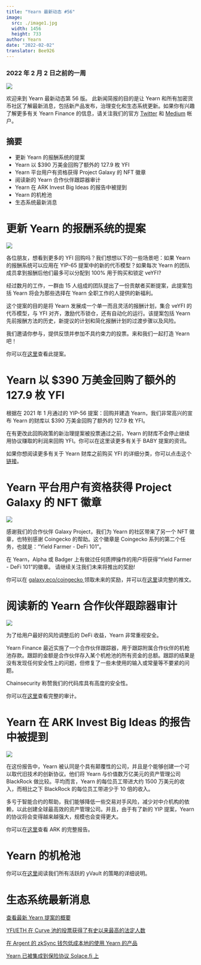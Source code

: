```yaml
---
title: "Yearn 最新动态 #56"
image:
  src: ./image1.jpg
  width: 1456
  height: 733
author: Yearn
date: "2022-02-02"
translator: Bee926
---
```


### 2022 年 2 月 2 日之前的一周

![](./image1.jpg?w=1456&h=733)

欢迎来到 Yearn 最新动态第 56 版。 此新闻简报的目的是让 Yearn 和所有加密货币社区了解最新消息，包括新产品发布，治理变化和生态系统更新。如果你有兴趣了解更多有关 Yearn Finance 的信息，请关注我们的官方 [Twitter](https://twitter.com/iearnfinance) 和 [Medium](https://medium.com/iearn) 帐户。

## 摘要

- 更新 Yearn 的报酬系统的提案
- Yearn 以 $390 万美金回购了额外的 127.9 枚 YFI
- Yearn 平台用户有资格获得 Project Galaxy 的 NFT 徽章
- 阅读新的 Yearn 合作伙伴跟踪器审计
- Yearn 在 ARK Invest Big Ideas 的报告中被提到
- Yearn 的机枪池
- 生态系统最新消息

# 更新 Yearn 的报酬系统的提案

![](./image2.jpg?w=1456&h=1456)

各位朋友，想看到更多的 YFI 回购吗？我们想想以下的一些场景吧：如果 Yearn 的报酬系统可以应用在 YIP-65 提案中的新的代币模型？如果每次 Yearn 的团队成员拿到报酬后他们最多可以分配到 100% 用于购买和锁定 veYFI?

经过数月的工作，一群由 15 人组成的团队提出了一份贡献者买断提案，此提案包括 Yearn 将会为那些选择在 Yearn 全职工作的人提供的新福利。

这个提案的目的是将 Yearn 发展成一个单一而且灵活的报酬计划，集合 veYFI 的代币模型，与 YFI 对齐，激励代币锁仓，还有自动化的运行。该提案包括 Yearn 先前报酬方法的历史，新提议的计划和简化报酬计划的过渡步骤以及风险。

我们邀请你参与，提供反馈并参加不具约束力的投票。来和我们一起打造 Yearn 吧！

你可以在[这里](https://gov.yearn.finance/t/proposal-streamlining-contributor-compensation/12247)查看此提案。

# Yearn 以 $390 万美金回购了额外的 127.9 枚 YFI

根据在 2021 年 1 月通过的 YIP-56 提案：回购并建造 Yearn，我们非常高兴的宣布 Yearn 的财库以 $390 万美金回购了额外的 127.9 枚 YFI。

在有更改此回购政策的新治理提案被投票通过之前，Yearn 的财库不会停止继续用协议赚取的利润来回购 YFI。你可以在这里读更多有关于 BABY 提案的资讯。

如果你想阅读更多有关于 Yearn 财库之前购买 YFI 的详细分类，你可以点击这个[链接](https://gov.yearn.finance/t/yfi-buyback-auctions/10491/3)。

# Yearn 平台用户有资格获得 Project Galaxy 的 NFT 徽章

![](./image3.jpg?w=680&h=372)

感谢我们的合作伙伴 Galaxy Project，我们为 Yearn 的社区带来了另一个 NFT 徽章，也特别感谢 Coingecko 的帮助。这个徽章是 Coingecko 系列的第二个任务，也就是：“Yield Farmer - DeFi 101”。

在 Yearn，Alpha 或 Badger 上有做过任何质押操作的用户将获得“Yield Farmer - DeFi 101”的徽章。 请继续关注我们未来将推出的奖励!

你可以在 [galaxy.eco/coingecko ](https://twitter.com/ProjectGalaxyHQ/status/1487048124182921220?s=20&t=Z5Z2328-bsM-BNCp9d1KAA) 领取未来的奖励，并可以在[这里](https://twitter.com/ProjectGalaxyHQ/status/1487048124182921220?s=20&t=Z5Z2328-bsM-BNCp9d1KAA)读完整的推文。

# 阅读新的 Yearn 合作伙伴跟踪器审计

![](./image4.jpg?w=1456&h=819)

为了给用户最好的风险调整后的 DeFi 收益，Yearn 非常重视安全。

Yearn Finance 最近实施了一个合作伙伴跟踪器，用于跟踪附属合作伙伴的机枪池存款。跟踪的金额是合作伙伴存入某个机枪池的所有资金的总额。跟踪的结果是没有发现任何安全性上的问题，但修复了一些未使用的输入或常量等不要紧的问题。

Chainsecurity 称赞我们的代码库具有高度的安全性。

你可以在[这里](https://chainsecurity.com/security-audit/yearn-finance-partner-tracker/)查看完整的审计。

# Yearn 在 ARK Invest Big Ideas 的报告中被提到

![](./image5.jpg?w=1456&h=819)

在这份报告中，Yearn 被认同是个具有颠覆性的公司，并且是个能够创建一个可以取代旧技术的创新协议。他们将 Yearn 与价值数万亿美元的资产管理公司 BlackRock 做比较。平均而言，Yearn 的每位员工带进大约 1500 万美元的收入，而相比之下 BlackRock 的每位员工带进少于 10 倍的收入。

多亏于智能合约的帮助，我们能够降低一些交易对手风险，减少对中介机构的依赖，以此创建全球最高效的资产管理公司。并且，由于有了新的 YIP 提案，Yearn 的协议将会变得越来越强大，规模也会变得更大。

你可以在[这里](https://research.ark-invest.com/hubfs/1_Download_Files_ARK-Invest/White_Papers/ARK_BigIdeas2022.pdf?hsCtaTracking=217bbc93-a71a-4c2b-9959-0842b6fe301c%7C2653a4d0-af35-42f0-853a-c5f90f002abb)查看 ARK 的完整报告。

# Yearn 的机枪池

你可以在[这里](https://medium.com/yearn-state-of-the-vaults/the-vaults-at-yearn-9237905ffed3)阅读我们所有活跃的 yVault 的策略的详细说明。

# 生态系统最新消息

[查看最新 Yearn 提案的概要](https://twitter.com/0x7d54/status/1487252998023745540)

[YFI/ETH 在 Curve 池的投票获得了有史以来最高的法定人数](https://twitter.com/CurveFinance/status/1487764860553371648)

[在 Argent 的 zkSync 钱包低成本地的使用 Yearn 的产品](https://twitter.com/argentHQ/status/1487014855592849414)

[Yearn 已被集成到保险协议 Solace.fi 上](https://twitter.com/SolaceFi/status/1486145688291487749?s=20&t=fTfbPYIAOA5xVim5BETQZQ)
